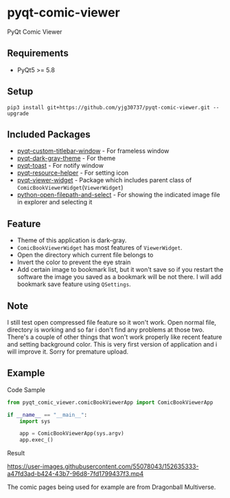 # pyqt-comic-viewer
PyQt Comic Viewer

## Requirements
* PyQt5 >= 5.8

## Setup
```pip3 install git+https://github.com/yjg30737/pyqt-comic-viewer.git --upgrade```

## Included Packages
* <a href="https://github.com/yjg30737/pyqt-custom-titlebar-window.git">pyqt-custom-titlebar-window</a> - For frameless window
* <a href="https://github.com/yjg30737/pyqt-dark-gray-theme.git">pyqt-dark-gray-theme</a> - For theme
* <a href="https://github.com/yjg30737/pyqt-toast.git">pyqt-toast</a> - For notify window
* <a href="https://github.com/yjg30737/pyqt-resource-helper.git">pyqt-resource-helper</a> - For setting icon
* <a href="https://github.com/yjg30737/pyqt-viewer-widget.git">pyqt-viewer-widget</a> - Package which includes parent class of ```ComicBookViewerWidget```(```ViewerWidget```) 
* <a href="https://github.com/yjg30737/python-open-filepath-and-select.git">python-open-filepath-and-select</a> - For showing the indicated image file in explorer and selecting it

## Feature
* Theme of this application is dark-gray.
* ```ComicBookViewerWidget``` has most features of ```ViewerWidget```.
* Open the directory which current file belongs to
* Invert the color to prevent the eye strain
* Add certain image to bookmark list, but it won't save so if you restart the software the image you saved as a bookmark will be not there. I will add bookmark save feature using ```QSettings```.

## Note
I still test open compressed file feature so it won't work. Open normal file, directory is working and so far i don't find any problems at those two. There's a couple of other things that won't work properly like recent feature and setting background color. This is very first version of application and i will improve it. Sorry for premature upload.

## Example
Code Sample
```python
from pyqt_comic_viewer.comicBookViewerApp import ComicBookViewerApp

if __name__ == "__main__":
    import sys

    app = ComicBookViewerApp(sys.argv)
    app.exec_()
```

Result

https://user-images.githubusercontent.com/55078043/152635333-a47fd3ad-b424-43b7-96d8-7fd1799437f3.mp4

The comic pages being used for example are from Dragonball Multiverse.

